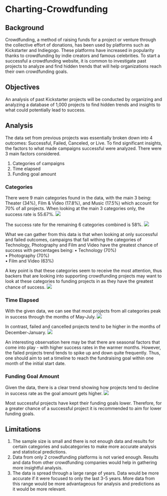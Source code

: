 # Charting-Crowdfunding

## Background
Crowdfunding, a method of raising funds for a project or venture through the collective effort of donations, has been used by platforms such as Kickstarter and Indiegogo. These platforms have increased in popularity thanks to crowdfunding by indie creators and famous celebrities. 
To start a successful a crowdfunding website, it is common to investigate past projects to analyze and find hidden trends that will help organizations reach their own crowdfunding goals.

## Objectives
An analysis of past Kickstarter projects will be conducted by organizing and analyzing a database of 1,000 projects to find hidden trends and insights to what could potentially lead to success. 

## Analysis
The data set from previous projects was essentially broken down into 4 outcomes: Successful, Failed, Canceled, or Live. To find significant insights, the factors to what made campaigns successful were analyzed. There were 3 main factors considered.
1.	Categories of campaigns
2.	Time elapsed
3.	Funding goal amount

### Categories
There were 9 main categories found in the data, with the main 3 being: Theater (34%), Film & Video (17.8%), and Music (17.5%) which account for 70% of all projects. When looking at the main 3 categories only, the success rate is 55.67%. 
![ ](https://user-images.githubusercontent.com/101296194/160309558-48354c50-0319-4955-9528-bad929ca0ac2.PNG)

The success rate for the remaining 6 categories combined is 58%.
![](https://user-images.githubusercontent.com/101296194/160309608-c160251c-fb0c-4d39-8c9b-d58e71f22da5.PNG)

What we can gather from this data is that when looking at only successful and failed outcomes, campaigns that fall withing the categories of Technology, Photography and Film and Video have the greatest chance of success with percentages being:
•	Technology (70%) <br />
•	Photography (70%) <br />
•	Film and Video (63%) <br />

A key point is that these categories seem to receive the most attention, thus backers that are looking into supporting crowdfunding projects may want to look at these categories to funding projects in as they have the greatest chance of success.
![](https://user-images.githubusercontent.com/101296194/160309632-f43942e7-3a9c-4f1e-a083-874638080e80.PNG)

### Time Elapsed
With the given data, we can see that most projects from all categories peak in success through the months of May-July.
![](https://user-images.githubusercontent.com/101296194/160309653-5ebb53aa-d42f-496a-b55c-ac9dcef3e197.PNG)

In contrast, failed and cancelled projects tend to be higher in the months of December-January.
![](https://user-images.githubusercontent.com/101296194/160309656-2f87310a-b3e6-43c3-bac5-1e6785f0608c.PNG)

An interesting observation here may be that there are seasonal factors that come into play - with higher success rates in the warmer months. However, the failed projects trend tends to spike up and down quite frequently. Thus, one should aim to set a timeline to reach the fundraising goal within one month of the initial start date. 

### Funding Goal Amount
Given the data, there is a clear trend showing how projects tend to decline in success rate as the goal amount gets higher. 
![](https://user-images.githubusercontent.com/101296194/160309658-9d348f56-855e-4c4a-91f3-0a723f26703f.PNG)

Most successful projects have kept their funding goals lower. Therefore, for a greater chance of a successful project it is recommended to aim for lower funding goals. 

## Limitations
1.	The sample size is small and there is not enough data and results for certain categories and subcategories to make more accurate analysis and statistical predictions. 
2.	Data from only 2 crowdfunding platforms is not varied enough. Results and data from other crowdfunding companies would help in gathering more insightful analysis.
3.	The data is spread through a large range of years. Data would be more accurate if it were focused to only the last 3-5 years. More data from this range would be more advantageous for analysis and predictions as it would be more relevant.

